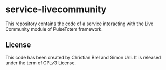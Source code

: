 # service-livecommunity

This repository contains the code of a service interacting with the Live Community module of PulseTotem framework.

## License

This code has been created by Christian Brel and Simon Urli. It is released under the term of GPLv3 License.
